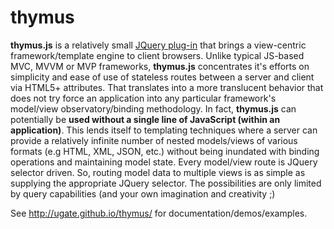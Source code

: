 thymus
======

<p id="thymusDesc"><b>thymus.js</b> is a relatively small <a href="http://learn.jquery.com/plugins/">JQuery plug-in</a> that brings a view-centric 
framework/template engine to client browsers. Unlike typical JS-based MVC, MVVM or MVP frameworks, <b>thymus.js</b> concentrates it's efforts on 
simplicity and ease of use of stateless routes between a server and client via HTML5+ attributes. That translates into a more translucent behavior 
that does not try force an application into any particular framework's model/view observatory/binding methodology. In fact, <b>thymus.js</b> can 
potentially be <b>used without a single line of JavaScript (within an application)</b>. This lends itself to templating techniques where a server 
can provide a relatively infinite number of nested models/views of various formats (e.g HTML, XML, JSON, etc.) without being inundated with binding 
operations and maintaining model state. Every model/view route is JQuery selector driven. So, routing model data to multiple views is as simple as 
supplying the appropriate JQuery selector. The possibilities are only limited by query capabilities (and your own imagination and creativity ;)</p> 
See <a href="http://ugate.github.io/thymus/">http://ugate.github.io/thymus/</a> for documentation/demos/examples.